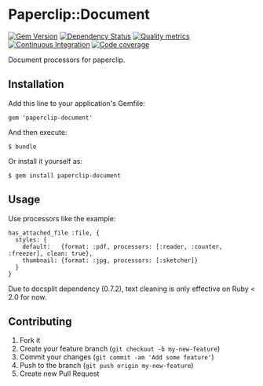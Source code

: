 # Paperclip::Document

[![Gem Version](https://badge.fury.io/rb/paperclip-document.png)](http://badge.fury.io/rb/paperclip-document) 
[![Dependency Status](https://gemnasium.com/burisu/paperclip-document.png)](https://gemnasium.com/burisu/paperclip-document)
[![Quality metrics](https://codeclimate.com/github/burisu/paperclip-document.png)](https://codeclimate.com/github/burisu/paperclip-document)
[![Continuous Integration](https://api.travis-ci.org/burisu/paperclip-document.png?branch=master)](https://travis-ci.org/burisu/paperclip-document)
[![Code coverage](https://coveralls.io/repos/burisu/paperclip-document/badge.png?branch=master)](https://coveralls.io/r/burisu/paperclip-document)

Document processors for paperclip.

## Installation

Add this line to your application's Gemfile:

    gem 'paperclip-document'

And then execute:

    $ bundle

Or install it yourself as:

    $ gem install paperclip-document

## Usage

Use processors like the example:

    has_attached_file :file, {
      styles: {
        default:   {format: :pdf, processors: [:reader, :counter, :freezer], clean: true},
        thumbnail: {format: :jpg, processors: [:sketcher]}
      }
    }

Due to docsplit dependency (0.7.2), text cleaning is only effective on Ruby < 2.0 for now.

## Contributing

1. Fork it
2. Create your feature branch (`git checkout -b my-new-feature`)
3. Commit your changes (`git commit -am 'Add some feature'`)
4. Push to the branch (`git push origin my-new-feature`)
5. Create new Pull Request

